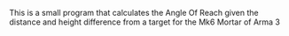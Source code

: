 This is a small program that calculates the Angle Of Reach given the distance and height difference from a target for the Mk6 Mortar of Arma 3
